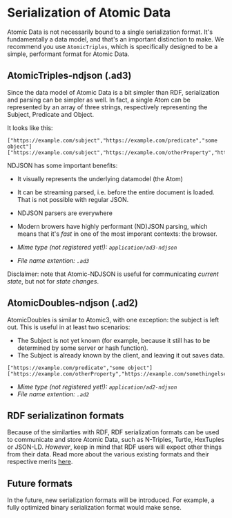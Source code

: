 # Serialization of Atomic Data

Atomic Data is not necessarily bound to a single serialization format.
It's fundamentally a data model, and that's an important distinction to make.
We recommend you use `AtomicTriples`, which is specifically designed to be a simple, performant format for Atomic Data.

## AtomicTriples-ndjson (.ad3)

Since the data model of Atomic Data is a bit simpler than RDF, serialization and parsing can be simpler as well.
In fact, a single Atom can be represented by an array of three strings, respectively representing the Subject, Predicate and Object.

It looks like this:

```ndjson
["https://example.com/subject","https://example.com/predicate","some object"]
["https://example.com/subject","https://example.com/otherProperty","https://example.com/somethingelse"]
```

NDJSON has some important benefits:

- It visually represents the underlying datamodel (the Atom)
- It can be streaming parsed, i.e. before the entire document is loaded. That is not possible with regular JSON.
- NDJSON parsers are everywhere
- Modern browers have highly performant (ND)JSON parsing, which means that it's _fast_ in one of the most imporant contexts: the browser.

- _Mime type (not registered yet!): `application/ad3-ndjson`_
- _File name extention: `.ad3`_

Disclaimer: note that Atomic-NDJSON is useful for communicating _current state_, but not for _state changes_.

## AtomicDoubles-ndjson (.ad2)

<!-- Perhaps this is not a good idea, because:
- It requires to store where it got the data
- It does not allow for
 -->
AtomicDoubles is similar to Atomic3, with one exception: the subject is left out.
This is useful in at least two scenarios:

- The Subject is not yet known (for example, because it still has to be determined by some server or hash function).
- The Subject is already known by the client, and leaving it out saves data.

```ndjson
["https://example.com/predicate","some object"]
["https://example.com/otherProperty","https://example.com/somethingelse"]
```

- _Mime type (not registered yet!): `application/ad2-ndjson`_
- _File name extention: `.ad2`_

## RDF serializatinon formats

Because of the similarties with RDF, RDF serialization formats can be used to communicate and store Atomic Data, such as N-Triples, Turtle, HexTuples or JSON-LD.
_However_, keep in mind that RDF users will expect other things from their data.
Read more about the various existing formats and their respective merits [here](https://ontola.io/blog/rdf-serialization-formats/).

## Future formats

In the future, new serialization formats will be introduced.
For example, a fully optimized binary serialization format would make sense.
